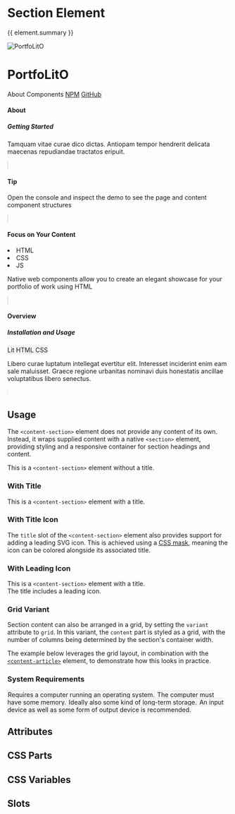 <script setup>
import {inject} from "vue";
const element = inject("manifest").for("content", "section");
</script>

<style scoped>
.demo content-section {
  --title-textColor: var(--vp-c-text-1);
}
</style>

# Section Element

{{ element.summary }}

<demo static class="scale overview">
  <style>
    .focus:before {
      border-bottom-left-radius: 16px;
      border-bottom-right-radius: 16px;
    }
    
    page-main::part(content) {
      contain: unset;
    }
  </style>
  <page-header class="blur">
    <page-logo>
      <img src="/logo.svg" alt="PortfoLitO" />
      <h1 slot="headings">PortfoLitO</h1>
    </page-logo>
    <page-nav>
      <a>About</a>
      <a>Components</a>
      <a slot="socials" href="https://www.npmjs.com">NPM</a>
      <a slot="socials" href="https://github.com">GitHub</a>
    </page-nav>
  </page-header>
  <page-main>
    <content-hero slot="hero" class="blur"></content-hero>
    <content-section variant="grid" class="focus">
      <content-article>
        <h4 slot="title">About</h4>
        <h5 slot="subtitle">Getting Started</h5>
        <p>Tamquam vitae curae dico dictas. Antiopam tempor hendrerit delicata maecenas repudiandae tractatos eripuit.</p>
      </content-article>
      <content-article variant="panel">
        <h4>Tip</h4>
        <p>Open the console and inspect the demo to see the page and content component structures</p>
      </content-article>
      <content-article variant="panel">
        <h4 slot="title">Focus on Your Content</h4>
        <content-languages slot="tags">
          <li value="50">HTML</li>
          <li value="40">CSS</li>
          <li title="JavaScript" value="10">JS</li>
        </content-languages>
        <p>Native web components allow you to create an elegant showcase for your portfolio of work using HTML</p>
      </content-article>
      <content-article>
        <h4 slot="title">Overview</h4>
        <h5 slot="subtitle">Installation and Usage</h5>
        <content-topics slot="tags" variant="tile">
          <content-badge color="teal">Lit</content-badge>
          <content-badge color="red">HTML</content-badge>
          <content-badge color="purple">CSS</content-badge>
        </content-topics>
        <p>Libero curae luptatum intellegat evertitur elit. Interesset inciderint enim eam sale maluisset. Graece regione urbanitas nominavi duis honestatis ancillae voluptatibus libero senectus.</p>
      </content-article>
    </content-section>
  </page-main>
  <page-footer class="blur"></page-footer>
</demo>

## Usage

The `<content-section>` element does not provide any content of its own.
Instead, it wraps supplied content with a native `<section>` element,
providing styling and a responsive container for section headings and content.

<demo>
  <content-section>
    <article>This is a <code>&lt;content-section&gt;</code> element without a title.</article>
  </content-section>
  <content-section>
    <h3 slot="title">With Title</h3>
    <article>This is a <code>&lt;content-section&gt;</code> element with a title.</article>
  </content-section>
</demo>

### With Title Icon

The `title` slot of the `<content-section>` element also provides support for adding a leading SVG icon.
This is achieved using a [CSS mask](https://developer.mozilla.org/en-US/docs/Web/CSS/mask),
meaning the icon can be colored alongside its associated title.

<demo>
  <style>
    content-section {
      --title-textColor: #3c3c43;
      --title-iconDisplay: block;
      --title-iconMask: url("data:image/svg+xml;utf8,%3Csvg xmlns='http://www.w3.org/2000/svg' viewBox='0 0 24 24'%3E%3Cpath fill='%23000' d='M11.99 2C6.47 2 2 6.48 2 12s4.47 10 9.99 10C17.52 22 22 17.52 22 12S17.52 2 11.99 2M12 20c-4.42 0-8-3.58-8-8s3.58-8 8-8s8 3.58 8 8s-3.58 8-8 8m3.5-9c.83 0 1.5-.67 1.5-1.5S16.33 8 15.5 8S14 8.67 14 9.5s.67 1.5 1.5 1.5m-7 0c.83 0 1.5-.67 1.5-1.5S9.33 8 8.5 8S7 8.67 7 9.5S7.67 11 8.5 11m3.5 6.5c2.33 0 4.31-1.46 5.11-3.5H6.89c.8 2.04 2.78 3.5 5.11 3.5'/%3E%3C/svg%3E");
      
      .dark & {
        --title-textColor: #fffff5db;
      }
    }
  </style>
  <content-section>
    <h3 slot="title">With Leading Icon</h3>
    <article>This is a <code>&lt;content-section&gt;</code> element with a title.</article>
    <article>The title includes a leading icon.</article>
  </content-section>
</demo>

### Grid Variant

Section content can also be arranged in a grid, by setting the `variant` attribute to `grid`.
In this variant, the `content` part is styled as a grid, with the number of columns being determined by the section's container width.

The example below leverages the grid layout, in combination with the [`<content-article>`](./article) element,
to demonstrate how this looks in practice.

<demo>
  <style>
    content-article {
      background: #f6f6f7;
      border: 1px solid #e2e2e3;

      .dark & {
        background: #161618;
        border: 1px solid #2e2e32;
      }
    }
  </style>
  <content-section variant="grid">
    <h3 slot="title">System Requirements</h3>
    <content-article variant="panel">Requires a computer running an operating system.</content-article>
    <content-article variant="panel">The computer must have some memory.</content-article>
    <content-article variant="panel">Ideally also some kind of long-term storage.</content-article>
    <content-article variant="panel">An input device as well as some form of output device is recommended.</content-article>
  </content-section>
</demo>

## Attributes

<declaration :rows="element.attributes" />

## CSS Parts

<declaration :rows="element.cssParts" />

## CSS Variables

<declaration :rows="element.cssProperties" />

## Slots

<declaration :rows="element.slots" />